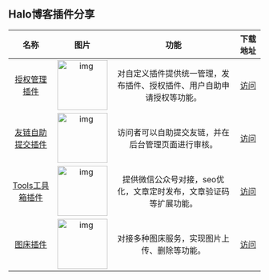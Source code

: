 ## Halo博客插件分享

|                             名称                             |                             图片                             |                             功能                             |                      下载地址                       |
| :----------------------------------------------------------: | :----------------------------------------------------------: | :----------------------------------------------------------: | :-------------------------------------------------: |
| [授权管理插件](https://blog.muyin.site/docs/lywqPluginAuth)  | <img src="https://blog.muyin.site/upload/lywqPlugins/lywqPluginAuthlogo.png" alt="img" style="width:100px;" /> | 对自定义插件提供统一管理，发布插件、授权插件、用户自助申请授权等功能。 | [访问](https://blog.muyin.site/docs/lywqPluginAuth) |
| [友链自助提交插件](https://blog.muyin.site/docs/linksSubmit) | <img src="https://blog.muyin.site/upload/lywqPlugins/linksSubmitlogo.png" alt="img" style="width:100px;" /> |      访问者可以自助提交友链，并在后台管理页面进行审核。      |  [访问](https://blog.muyin.site/docs/linksSubmit)   |
|    [Tools工具箱插件](https://blog.muyin.site/docs/tools)     | <img src="https://blog.muyin.site/upload/lywqPlugins/tools-logo.png" alt="img" style="width:100px;" /> | 提供微信公众号对接，seo优化，文章定时发布，文章验证码等扩展功能。 |     [访问](https://blog.muyin.site/docs/tools)      |
|     [图床插件](https://blog.muyin.site/docs/pictureBed)      | <img src="https://blog.muyin.site/upload/lywqPlugins/logo.png" alt="img" style="width:100px;" /> |         对接多种图床服务，实现图片上传、删除等功能。         |   [访问](https://blog.muyin.site/docs/pictureBed)   |


